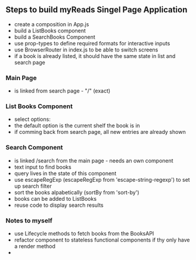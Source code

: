 ## Steps to build myReads Singel Page Application

* create a composition in App.js
 * build a ListBooks component
 * build a SearchBooks Component
* use prop-types to define required formats for interactive inputs
* use BrowserRouter in index.js to be able to switch screens
* if a book is already listed, it should have the same state in list and search page

### Main Page
* is linked from search page - "/" (exact)


### List Books Component
* select options:
 * the default option is the current shelf the book is in
* if comming back from search page, all new entries are already shown

### Search Component
* is linked /search from the main page - needs an own component
* text input to find books
* query lives in the state of this component
 * use escapeRegExp (escapeRegExp from 'escape-string-regexp') to set up search filter
 * sort the books alpabetically (sortBy from 'sort-by')
* books can be added to ListBooks
* reuse code to display search results

### Notes to myself
* use Lifecycle methods to fetch books from the BooksAPI
* refactor component to stateless functional components if thy only have a render method
* 